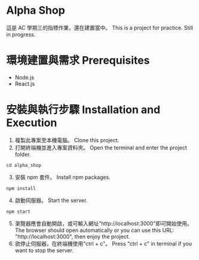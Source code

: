 # Alpha Shop

這是 AC 學期三的指標作業，還在建置當中。
This is a project for practice. Still in progress.

# 環境建置與需求 Prerequisites

- Node.js
- React.js

# 安裝與執行步驟 Installation and Execution

1. 複製此專案至本機電腦。
   Clone this project.
2. 打開終端機並進入專案資料夾。
   Open the terminal and enter the project folder.

```
cd alpha_shop
```

3. 安裝 npm 套件。
   Install npm packages.

```
npm install
```

4. 啟動伺服器。
   Start the server.

```
npm start
```

5. 瀏覽器應會自動開啟，或可輸入網址"http://localhost:3000"即可開始使用。
   The browser should open automatically or you can use this URL: "http://localhost:3000", then enjoy the project.
6. 欲停止伺服器，在終端機使用"ctrl + c"。
   Press "ctrl + c" in terminal if you want to stop the server.
